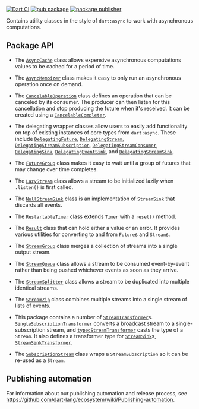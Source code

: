 [![Dart CI](https://github.com/dart-lang/async/actions/workflows/test-package.yml/badge.svg)](https://github.com/dart-lang/async/actions/workflows/test-package.yml)
[![pub package](https://img.shields.io/pub/v/async.svg)](https://pub.dev/packages/async)
[![package publisher](https://img.shields.io/pub/publisher/async.svg)](https://pub.dev/packages/async/publisher)

Contains utility classes in the style of `dart:async` to work with asynchronous
computations.


## Package API

* The [`AsyncCache`][AsyncCache] class allows expensive asynchronous
  computations values to be cached for a period of time.

* The [`AsyncMemoizer`][AsyncMemoizer] class makes it easy to only run an
  asynchronous operation once on demand.

* The [`CancelableOperation`][CancelableOperation] class defines an operation
  that can be canceled by its consumer. The producer can then listen for this
  cancellation and stop producing the future when it's received. It can be
  created using a [`CancelableCompleter`][CancelableCompleter].

* The delegating wrapper classes allow users to easily add functionality on top
  of existing instances of core types from `dart:async`. These include
  [`DelegatingFuture`][DelegatingFuture],
  [`DelegatingStream`][DelegatingStream],
  [`DelegatingStreamSubscription`][DelegatingStreamSubscription],
  [`DelegatingStreamConsumer`][DelegatingStreamConsumer],
  [`DelegatingSink`][DelegatingSink],
  [`DelegatingEventSink`][DelegatingEventSink], and
  [`DelegatingStreamSink`][DelegatingStreamSink].

* The [`FutureGroup`][FutureGroup] class makes it easy to wait until a group of
  futures that may change over time completes.

* The [`LazyStream`][LazyStream] class allows a stream to be initialized lazily
  when `.listen()` is first called.

* The [`NullStreamSink`][NullStreamSink] class is an implementation of
  `StreamSink` that discards all events.

* The [`RestartableTimer`][RestartableTimer] class extends `Timer` with a
  `reset()` method.

* The [`Result`][Result] class that can hold either a value or an error. It
  provides various utilities for converting to and from `Future`s and `Stream`s.

* The [`StreamGroup`][StreamGroup] class merges a collection of streams into a
  single output stream.

* The [`StreamQueue`][StreamQueue] class allows a stream to be consumed
  event-by-event rather than being pushed whichever events as soon as they
  arrive.

* The [`StreamSplitter`][StreamSplitter] class allows a stream to be duplicated
  into multiple identical streams.

* The [`StreamZip`][StreamZip] class combines multiple streams into a single
  stream of lists of events.

* This package contains a number of [`StreamTransformer`][StreamTransformer]s.
  [`SingleSubscriptionTransformer`][SingleSubscriptionTransformer] converts a
  broadcast stream to a single-subscription stream, and
  [`typedStreamTransformer`][typedStreamTransformer] casts the type of a
  `Stream`. It also defines a transformer type for [`StreamSink`][StreamSink]s,
  [`StreamSinkTransformer`][StreamSinkTransformer].

* The [`SubscriptionStream`][SubscriptionStream] class wraps a
  `StreamSubscription` so it can be re-used as a `Stream`.

[AsyncCache]: https://pub.dev/documentation/async/latest/async/AsyncCache-class.html
[AsyncMemoizer]: https://pub.dev/documentation/async/latest/async/AsyncMemoizer-class.html
[CancelableCompleter]: https://pub.dev/documentation/async/latest/async/CancelableCompleter-class.html
[CancelableOperation]: https://pub.dev/documentation/async/latest/async/CancelableOperation-class.html
[DelegatingEventSink]: https://pub.dev/documentation/async/latest/async/DelegatingEventSink-class.html
[DelegatingFuture]: https://pub.dev/documentation/async/latest/async/DelegatingFuture-class.html
[DelegatingSink]: https://pub.dev/documentation/async/latest/async/DelegatingSink-class.html
[DelegatingStreamConsumer]: https://pub.dev/documentation/async/latest/async/DelegatingStreamConsumer-class.html
[DelegatingStreamSink]: https://pub.dev/documentation/async/latest/async/DelegatingStreamSink-class.html
[DelegatingStreamSubscription]: https://pub.dev/documentation/async/latest/async/DelegatingStreamSubscription-class.html
[DelegatingStream]: https://pub.dev/documentation/async/latest/async/DelegatingStream-class.html
[FutureGroup]: https://pub.dev/documentation/async/latest/async/FutureGroup-class.html
[LazyStream]: https://pub.dev/documentation/async/latest/async/LazyStream-class.html
[NullStreamSink]: https://pub.dev/documentation/async/latest/async/NullStreamSink-class.html
[RestartableTimer]: https://pub.dev/documentation/async/latest/async/RestartableTimer-class.html
[Result]: https://pub.dev/documentation/async/latest/async/Result-class.html
[SingleSubscriptionTransformer]: https://pub.dev/documentation/async/latest/async/SingleSubscriptionTransformer-class.html
[StreamGroup]: https://pub.dev/documentation/async/latest/async/StreamGroup-class.html
[StreamQueue]: https://pub.dev/documentation/async/latest/async/StreamQueue-class.html
[StreamSinkTransformer]: https://pub.dev/documentation/async/latest/async/StreamSinkTransformer-class.html
[StreamSink]: https://api.dart.dev/stable/dart-async/StreamSink-class.html
[StreamSplitter]: https://pub.dev/documentation/async/latest/async/StreamSplitter-class.html
[StreamTransformer]: https://api.dart.dev/stable/dart-async/StreamTransformer-class.html
[StreamZip]: https://pub.dev/documentation/async/latest/async/StreamZip-class.html
[SubscriptionStream]: https://pub.dev/documentation/async/latest/async/SubscriptionStream-class.html
[typedStreamTransformer]: https://pub.dev/documentation/async/latest/async/typedStreamTransformer.html

## Publishing automation

For information about our publishing automation and release process, see
https://github.com/dart-lang/ecosystem/wiki/Publishing-automation.
